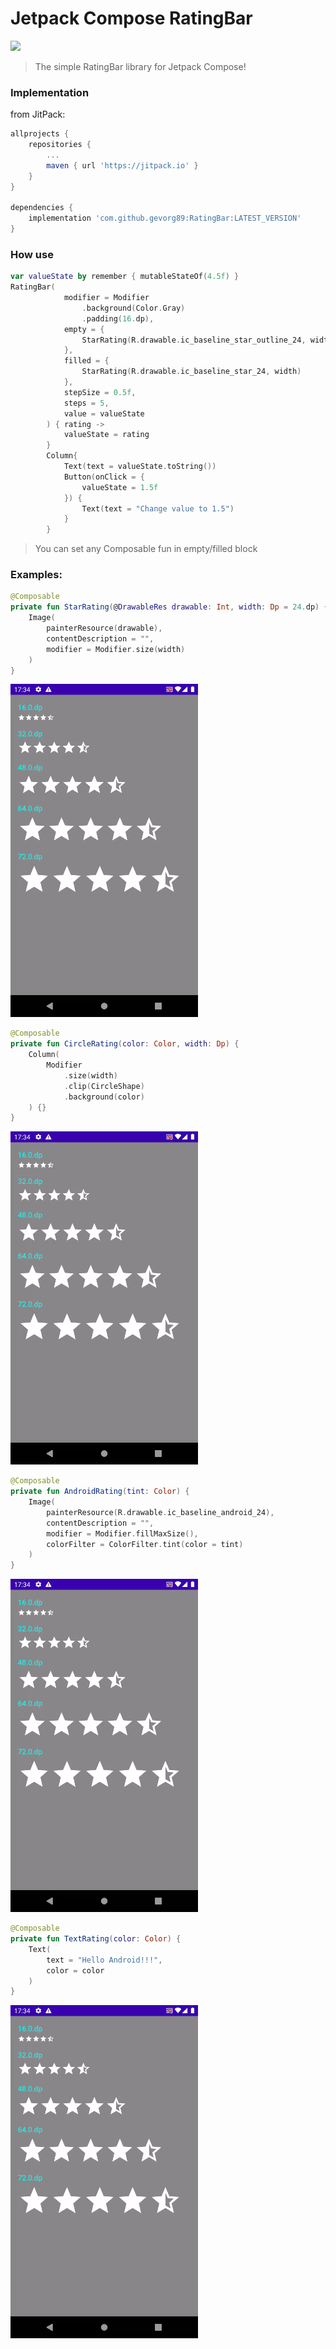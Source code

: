 # Jetpack Compose RatingBar
[![](https://jitpack.io/v/gevorg89/RatingBar.svg)](https://jitpack.io/#gevorg89/RatingBar)
> The simple RatingBar library for Jetpack Compose!

### Implementation
from JitPack:
```gradle
allprojects {
    repositories {
        ...
        maven { url 'https://jitpack.io' }
    }
}

dependencies {
    implementation 'com.github.gevorg89:RatingBar:LATEST_VERSION'
}
```

### How use
``` kotlin
var valueState by remember { mutableStateOf(4.5f) }
RatingBar(
            modifier = Modifier
                .background(Color.Gray)
                .padding(16.dp),
            empty = {
                StarRating(R.drawable.ic_baseline_star_outline_24, width)
            },
            filled = {
                StarRating(R.drawable.ic_baseline_star_24, width)
            },
            stepSize = 0.5f,
            steps = 5,
            value = valueState
        ) { rating ->
            valueState = rating
        }
        Column{
            Text(text = valueState.toString())
            Button(onClick = {
                valueState = 1.5f
            }) {
                Text(text = "Change value to 1.5")
            }
        }
```
>You can set any Composable fun in empty/filled block

### Examples:
``` kotlin
@Composable
private fun StarRating(@DrawableRes drawable: Int, width: Dp = 24.dp) {
    Image(
        painterResource(drawable),
        contentDescription = "",
        modifier = Modifier.size(width)
    )
}
```
![](images/stars.gif)

``` kotlin
@Composable
private fun CircleRating(color: Color, width: Dp) {
    Column(
        Modifier
            .size(width)
            .clip(CircleShape)
            .background(color)
    ) {}
}
```
![](images/stars.gif)

``` kotlin
@Composable
private fun AndroidRating(tint: Color) {
    Image(
        painterResource(R.drawable.ic_baseline_android_24),
        contentDescription = "",
        modifier = Modifier.fillMaxSize(),
        colorFilter = ColorFilter.tint(color = tint)
    )
}
```
![](images/stars.gif)

``` kotlin
@Composable
private fun TextRating(color: Color) {
    Text(
        text = "Hello Android!!!",
        color = color
    )
}
```
![](images/stars.gif)